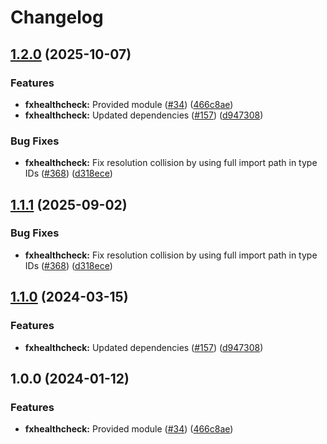 # Changelog

## [1.2.0](https://github.com/bhardwajRahul/yokai/compare/fxhealthcheck-v1.1.1...fxhealthcheck/v1.2.0) (2025-10-07)


### Features

* **fxhealthcheck:** Provided module ([#34](https://github.com/bhardwajRahul/yokai/issues/34)) ([466c8ae](https://github.com/bhardwajRahul/yokai/commit/466c8aed56ee349907a49748abeff6e7f7069767))
* **fxhealthcheck:** Updated dependencies ([#157](https://github.com/bhardwajRahul/yokai/issues/157)) ([d947308](https://github.com/bhardwajRahul/yokai/commit/d947308986462d63b2ca5f044328c5214a89fc33))


### Bug Fixes

* **fxhealthcheck:** Fix resolution collision by using full import path in type IDs ([#368](https://github.com/bhardwajRahul/yokai/issues/368)) ([d318ece](https://github.com/bhardwajRahul/yokai/commit/d318eced460fb7bb81d092c37f1d15d36544685c))

## [1.1.1](https://github.com/ankorstore/yokai/compare/fxhealthcheck/v1.1.0...fxhealthcheck/v1.1.1) (2025-09-02)


### Bug Fixes

* **fxhealthcheck:** Fix resolution collision by using full import path in type IDs ([#368](https://github.com/ankorstore/yokai/issues/368)) ([d318ece](https://github.com/ankorstore/yokai/commit/d318eced460fb7bb81d092c37f1d15d36544685c))

## [1.1.0](https://github.com/ankorstore/yokai/compare/fxhealthcheck/v1.0.0...fxhealthcheck/v1.1.0) (2024-03-15)


### Features

* **fxhealthcheck:** Updated dependencies ([#157](https://github.com/ankorstore/yokai/issues/157)) ([d947308](https://github.com/ankorstore/yokai/commit/d947308986462d63b2ca5f044328c5214a89fc33))

## 1.0.0 (2024-01-12)


### Features

* **fxhealthcheck:** Provided module ([#34](https://github.com/ankorstore/yokai/issues/34)) ([466c8ae](https://github.com/ankorstore/yokai/commit/466c8aed56ee349907a49748abeff6e7f7069767))
